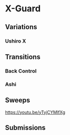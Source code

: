 # X-Guard
## Variations
### Ushiro X

## Transitions
### Back Control
### Ashi


## Sweeps
https://youtu.be/yTyjCYMlfXg

## Submissions
